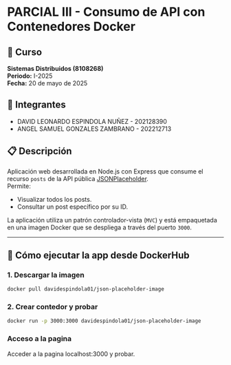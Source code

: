 # PARCIAL III - Consumo de API con Contenedores Docker

## 📌 Curso
**Sistemas Distribuidos (8108268)**  
**Periodo:** I-2025  
**Fecha:** 20 de mayo de 2025

## 👥 Integrantes
- DAVID LEONARDO ESPINDOLA NUÑEZ - 202128390
- ANGEL SAMUEL GONZALES ZAMBRANO - 202212713

## 📋 Descripción

Aplicación web desarrollada en Node.js con Express que consume el recurso `posts` de la API pública [JSONPlaceholder](https://jsonplaceholder.typicode.com/posts).  
Permite:

- Visualizar todos los posts.
- Consultar un post específico por su ID.

La aplicación utiliza un patrón controlador-vista (`MVC`) y está empaquetada en una imagen Docker que se despliega a través del puerto `3000`.

---

## 🚀 Cómo ejecutar la app desde DockerHub

### 1. Descargar la imagen

```bash
docker pull davidespindola01/json-placeholder-image
```

### 2.  Crear contedor y probar

```bash
docker run -p 3000:3000 davidespindola01/json-placeholder-image
```
### Acceso a la pagina
Acceder a la pagina localhost:3000 y probar.


